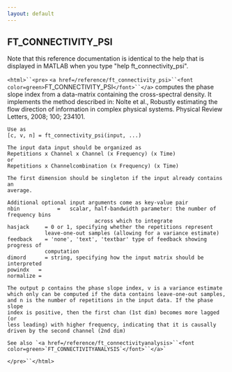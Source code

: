 ```yaml
---
layout: default
---
```


##  FT_CONNECTIVITY_PSI

Note that this reference documentation is identical to the help that is displayed in MATLAB when you type "help ft_connectivity_psi".

`<html>``<pre>`
    `<a href=/reference/ft_connectivity_psi>``<font color=green>`FT_CONNECTIVITY_PSI`</font>``</a>` computes the phase slope index from a data-matrix
    containing the cross-spectral density. It implements the method described
    in: Nolte et al., Robustly estimating the flow direction of information
    in complex physical systems. Physical Review Letters, 2008; 100; 234101.
 
    Use as
    [c, v, n] = ft_connectivity_psi(input, ...)
 
    The input data input should be organized as
    Repetitions x Channel x Channel (x Frequency) (x Time)
    or
    Repetitions x Channelcombination (x Frequency) (x Time)
 
    The first dimension should be singleton if the input already contains an
    average.
 
    Additional optional input arguments come as key-value pair
    nbin			=	scalar, half-bandwidth parameter: the number of frequency bins
 								across which to integrate
    hasjack		= 0 or 1, specifying whether the repetitions represent
                leave-one-out samples (allowing for a variance estimate)
    feedback	= 'none', 'text', 'textbar' type of feedback showing progress of
                computation
    dimord		= string, specifying how the input matrix should be interpreted
    powindx   =
    normalize =
 
    The output p contains the phase slope index, v is a variance estimate
    which only can be computed if the data contains leave-one-out samples,
    and n is the number of repetitions in the input data. If the phase slope
    index is positive, then the first chan (1st dim) becomes more lagged (or
    less leading) with higher frequency, indicating that it is causally
    driven by the second channel (2nd dim)
 
    See also `<a href=/reference/ft_connectivityanalysis>``<font color=green>`FT_CONNECTIVITYANALYSIS`</font>``</a>`
`</pre>``</html>`

